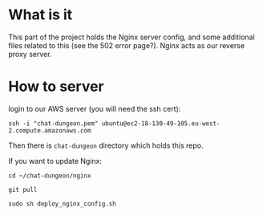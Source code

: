 # What is it

This part of the project holds the Nginx server config, and some additional files related to this (see the 502 error page?). 
Nginx acts as our reverse proxy server.

# How to server

login to our AWS server (you will need the ssh cert):

`ssh -i "chat-dungeon.pem" ubuntu@ec2-18-130-49-105.eu-west-2.compute.amazonaws.com`

Then there is `chat-dungeon` directory which holds this repo.

If you want to update Nginx:

`cd ~/chat-dungeon/nginx`

`git pull`

`sudo sh deploy_nginx_config.sh`